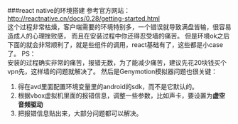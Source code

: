###react native的环境搭建
参考官方网站：http://reactnative.cn/docs/0.28/getting-started.html
<br />
这个过程非常枯燥，客户端需要的环境特别多，一个错误就导致满盘皆输，很容易造成人的心理挫败感，
而且在安装过程中你还得忍受墙的痛苦。
但是环境ok之后下面的就会非常顺利了，就是些组件的调用，react基础有了，这些都是小case了。
PS：<br />
安装的过程确实非常的痛苦，报错无数，为了能减少痛苦，建议先花20块钱买个vpn先，这样墙的问题就解决了。
然后是Genymotion模拟器问题也很关键：
<br />
1. 得在avd里面配置环境变量里的android的sdk，而不是它默认的。<br />
2. 根据vbox虚拟机里面的报错信息，调整一些参数，比如声卡，要设置为**虚空音频驱动**<br />
3. 把报错信息贴出来，大部分问题都可以解决。<br />





